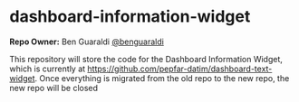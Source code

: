 # dashboard-information-widget

**Repo Owner:** Ben Guaraldi [@benguaraldi](https://github.com/benguaraldi)

This repository will store the code for the Dashboard Information Widget, which is currently at https://github.com/pepfar-datim/dashboard-text-widget. Once everything is migrated from the old repo to the new repo, the new repo will be closed
